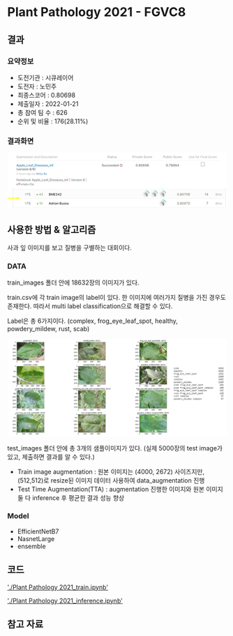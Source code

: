 # Plant Pathology 2021 - FGVC8

## 결과

### 요약정보

- 도전기관 : 시큐레이어
- 도전자 : 노민주
- 최종스코어 : 0.80698
- 제출일자 : 2022-01-21
- 총 참여 팀 수 : 626
- 순위 및 비율 : 176(28.11%)

### 결과화면

![leaderboard](./img/img_leaderboard.png)

## 사용한 방법 & 알고리즘

사과 잎 이미지를 보고 질병을 구별하는 대회이다.

### DATA

train_images 폴더 안에 18632장의 이미지가 있다.

train.csv에 각 train image의 label이 있다. 한 이미지에 여러가지 질병을 가진 경우도 존재한다. 따라서 multi label classification으로 해결할 수 있다.

Label은 총 6가지이다. (complex, frog_eye_leaf_spot, healthy, powdery_mildew, rust, scab)

![train_data_example](./img/train_data_example.png)

test_images 폴더 안에 총 3개의 샘플이미지가 있다. (실제 5000장의 test image가 있고, 제출하면 결과를 알 수 있다.)

- Train image augmentation : 원본 이미지는 (4000, 2672) 사이즈지만, (512,512)로 resize된 이미지 데이터 사용하여 data_augmentation 진행
- Test Time Augmentation(TTA) : augmentation 진행한 이미지와 원본 이미지 둘 다 inference 후 평균한 결과 성능 향상

### Model
- EfficientNetB7
- NasnetLarge
- ensemble



## 코드
['./Plant Pathology 2021_train.ipynb'](https://github.com/ori5r2/AutoAPE-challenge3/blob/main/kaggle/Plant%20Pathology%202021%20-%20FGVC8/Plant%20Pathology%202021_inference.ipynb)

['./Plant Pathology 2021_inference.ipynb'](https://github.com/ori5r2/AutoAPE-challenge3/blob/main/kaggle/Plant%20Pathology%202021%20-%20FGVC8/Plant%20Pathology%202021_inference.ipynb)

## 참고 자료
